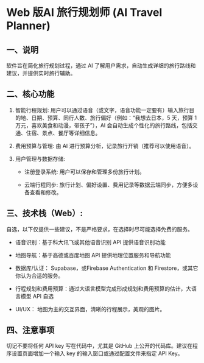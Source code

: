# Web 版AI 旅行规划师 (AI Travel Planner)

## 一、说明

软件旨在简化旅行规划过程，通过 AI 了解用户需求，自动生成详细的旅行路线和建议，并提供实时旅行辅助。

## 二、核心功能

1. 智能行程规划: 用户可以通过语音（或文字，语音功能一定要有）输入旅行目的地、日期、预算、同行人数、旅行偏好（例如：“我想去日本，5 天，预算 1 万元，喜欢美食和动漫，带孩子”），AI 会自动生成个性化的旅行路线，包括交通、住宿、景点、餐厅等详细信息。

2. 费用预算与管理: 由 AI 进行预算分析，记录旅行开销（推荐可以使用语音）。

3. 用户管理与数据存储:

    - 注册登录系统: 用户可以保存和管理多份旅行计划。
    
    - 云端行程同步: 旅行计划、偏好设置、费用记录等数据云端同步，方便多设备查看和修改。

## 三、技术栈（Web）:

自选，以下仅提供一些建议，不是严格要求，在选择时尽可能选择免费的服务。

- 语音识别：基于科大讯飞或其他语音识别 API 提供语音识别功能

- 地图导航：基于高德或百度地图 API 提供地理位置服务和导航功能

- 数据库/认证： Supabase，或Firebase Authentication 和 Firestore，或其它你认为合适的服务。

- 行程规划和费用预算：通过大语言模型完成形成规划和费用预算的估计，大语言模型 API 自选

- UI/UX： 地图为主的交互界面，清晰的行程展示，美观的图片。

## 四、注意事项

切记不要将任何 API key 写在代码中，尤其是 GitHub 上公开的代码库。建议在程序设置页面增加一个输入 key 的输入窗口或通过配置文件来指定 API Key。